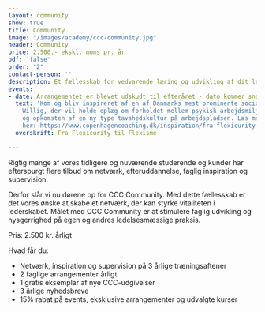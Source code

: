 ```yaml
---
layout: community
show: true
title: Community
image: "/images/academy/ccc-community.jpg"
header: Community
price: 2.500,- ekskl. moms pr. år
pdf: 'false'
order: "2"
contact-person: ''
description: Et fællesskab for vedvarende læring og udvikling af dit lederskab
events:
- date: Arrangementet er blevet udskudt til efteråret - dato kommer snarest.
  text: 'Kom og bliv inspireret af en af Danmarks mest prominente sociologer, Rasmus
    Willig, der vil holde oplæg om forholdet mellem psykisk arbejdsmiljø, ytringsfrihed
    og opkomsten af en ny type tavshedskultur på arbejdspladsen. Læs mere om arrangementet
    her: https://www.copenhagencoaching.dk/inspiration/fra-flexicurity-til-flexisme/'
  overskrift: Fra Flexicurity til Flexisme

---
```

Rigtig mange af vores tidligere og nuværende studerende og kunder har efterspurgt flere tilbud om netværk, efteruddannelse, faglig inspiration og supervision.

Derfor slår vi nu dørene op for CCC Community. Med dette fællesskab er det vores ønske at skabe et netværk, der kan styrke vitaliteten i lederskabet. Målet med CCC Community er at stimulere faglig udvikling og nysgerrighed på egen og andres ledelsesmæssige praksis.

Pris: 2.500 kr. årligt

Hvad får du:

-	Netværk, inspiration og supervision på 3 årlige træningsaftener
-	2 faglige arrangementer årligt
-	1 gratis eksemplar af nye CCC-udgivelser
-	3 årlige nyhedsbreve
-	15% rabat på events, eksklusive arrangementer og udvalgte kurser